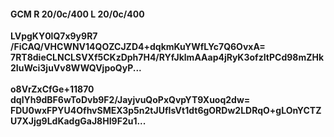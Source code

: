 #### GCM R 20/0c/400 L 20/0c/400
**LVpgKY0lQ7x9y9R7**<br/>**/FiCAQ/VHCWNV14QOZCJZD4+dqkmKuYWfLYc7Q6OvxA=**<br/>**7RT8dieCLNCLSVXf5CKzDph7H4/RYfJklmAAap4jRyK3ofzItPCd98mZHk2IuWci3juVv8WWQVjpoQyP...**<br/><br/>
**o8VrZxCfGe+11870**<br/>**dqlYh9dBF6wToDvb9F2/JayjvuQoPxQvpYT9Xuoq2dw=**<br/>**FDU0wxFPYU4OfhvSMEX3p5n2tJUfIsVt1dt6gORDw2LDRqO+gLOnYCTZU7XJjg9LdKadgGaJ8HI9F2u1...**